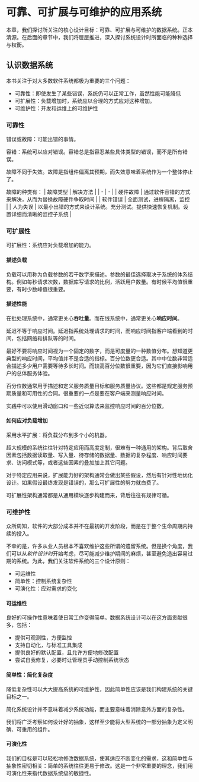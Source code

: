 # 可靠、可扩展与可维护的应用系统
本章，我们探讨所关注的核心设计目标：可靠、可扩展与可维护的数据系统。正本清源。在后面的章节中，我们将层层推进，深入探讨系统设计时所面临的种种选择与权衡。

## 认识数据系统
本书关注于对大多数软件系统都极为重要的三个问题：
* 可靠性：即使发生了某些错误，系统仍可以正常工作，虽然性能可能降低
* 可扩展性：负载增加时，系统应以合理的方式应对这种增加。
* 可维护性：开发和运维上的可维护性

### 可靠性
错误或故障：可能出错的事情。

容错：系统可以应对错误。容错总是指容忍某些具体类型的错误，而不是所有错误。

故障不同于失效。故障是指组件偏离其预期，而失效意味着系统作为一个整体停止了。

故障的种类有：
| 故障类型 | 解决方法 |
| - | - |
| 硬件故障 | 通过软件容错的方式来解决，从而为替换故障硬件争取时间 |
| 软件错误 | 全面测试，进程隔离，监控 |
| 人为失误 | 以最小出错的方式来设计系统。充分测试。提供快速恢复机制。设置详细而清晰的监控子系统 |

### 可扩展性
可扩展性：系统应对负载增加的能力。
#### 描述负载
负载可以用称为负载参数的若干数字来描述。参数的最佳选择取决于系统的体系结构。例如每秒请求次数，数据库写请求的比例，活跃用户数量。有时候平均值很重要，有时少数峰值很重要。
#### 描述性能
在批处理系统中，通常更关心**吞吐量**。而在线系统中，通常更关心**响应时间**。

延迟不等于响应时间。延迟指系统处理请求的时间，而响应时间指客户端看到的时间，包括网络和排队等的时间。

最好不要将响应时间视为一个固定的数字，而是可度量的一种数值分布。想知道更典型的响应时间，平均值并不是合适的指标。百分位数更合适。其中中位数非常适合描述多少用户需要等待多长时间。而较高百分位数很重要，因为它们直接影响用户的总体服务体验。

百分位数通常用于描述和定义服务质量目标和服务质量协议。这些都是规定服务预期质量和可用性的合同。很重要的一点是要在客户端来测量响应时间。

实践中可以使用滑动窗口和一些近似算法来监控响应时间的百分位数。

#### 如何应对负载增加
采用水平扩展：将负载分布到多个小的机器。

超大规模的系统往往针对特定应用而高度定制，很难有一种通用的架构。背后取舍因素包括数据读取量、写入量、待存储的数据量、数据的复杂程度、响应时间要求、访问模式等，或者这些因素的叠加加上其它问题。

对于特定应用来说，扩展能力好的架构通常会做出某些假设，然后有针对性地优化设计。如果假设最终发现是错误的，那么可扩展性的努力就白费了。

可扩展性架构通常都是从通用模块逐步构建而来，背后往往有规律可循。

### 可维护性
众所周知，软件的大部分成本并不在最初的开发阶段，而是在于整个生命周期内持续的投入。

不幸的是，许多从业人员根本不喜欢维护这些所谓的遗留系统。但是换个角度，我们可以从*软件设计时*开始考虑，尽可能减少维护期间的麻烦，甚至避免造出容易过期的系统。为此，我们关注软件系统的三个设计原则：
* 可运维性
* 简单性：控制系统复杂性
* 可演化性：应对需求的变化
#### 可运维性
良好的可操作性意味着使日常工作变得简单。数据系统设计可以在这方面贡献很多，包括：
* 提供可观测性，方便监控
* 支持自动化，与标准工具集成
* 提供良好的默认配置，且允许方便地修改配置
* 尝试自我修复，必要时让管理员手动控制系统状态
#### 简单性：简化复杂度
降低复杂性可以大大提高系统的可维护性，因此简单性应该是我们构建系统的关键目标之一。

简化系统设计并不意味着减少系统功能，而主要意味着消除意外方面的复杂性。

我们将广泛考察如何设计好的抽象，这样至少能将大型系统的一部分抽象为定义明确、可重用的组件。
#### 可演化性
我们的目标是可以轻松地修改数据系统，使其适应不断变化的需求，这和简单性与抽象性密切相关：简单的系统往往更易于修改。这是一个非常重要的理念，我们用可演化性来指代数据系统级的敏捷性。